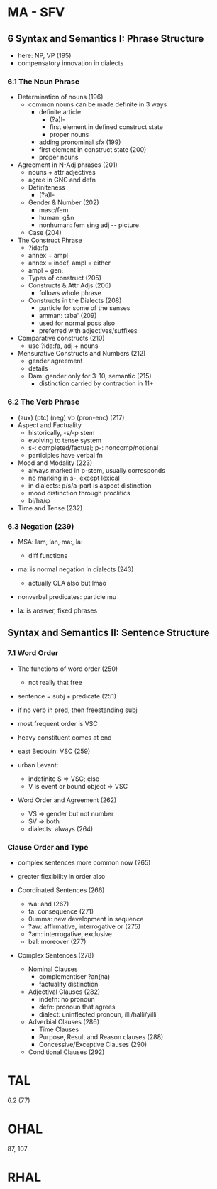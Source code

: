 # MA - SFV
## 6 Syntax and Semantics I: Phrase Structure
- here: NP, VP (195)
- compensatory innovation in dialects

### 6.1 The Noun Phrase
- Determination of nouns (196)
    - common nouns can be made definite in 3 ways
        - definite article
            - (?a)l-
            - first element in defined construct state
            - proper nouns
        - adding pronominal sfx (199)
        - first element in construct state (200)
        - proper nouns
- Agreement in N-Adj phrases (201)
    - nouns + attr adjectives
    - agree in GNC and defn
    - Definiteness
        - (?a)l-
    - Gender & Number (202)
        - masc/fem
        - human: g&n
        - nonhuman: fem sing adj -- picture
    - Case (204)
- The Construct Phrase
    - ?ida:fa
    - annex + ampl
    - annex = indef, ampl = either
    - ampl = gen.
    - Types of construct (205)
    - Constructs & Attr Adjs (206)
        - follows whole phrase
    - Constructs in the Dialects (208)
        - particle for some of the senses
        - amman: taba' (209)
        - used for normal poss also
        - preferred with adjectives/suffixes
- Comparative constructs (210)
    - use ?ida:fa, adj + nouns
- Mensurative Constructs and Numbers (212)
    - gender agreement
    - details
    - Dam: gender only for 3-10, semantic (215)
        - distinction carried by contraction in 11+

### 6.2 The Verb Phrase
- (aux) (ptc) (neg) vb (pron-enc) (217)
- Aspect and Factuality
    - historically, -s/-p stem
    - evolving to tense system
    - s-: completed/factual; p-: noncomp/notional
    - participles have verbal fn
- Mood and Modality (223)
    - always marked in p-stem, usually corresponds
    - no marking in s-, except lexical
    - in dialects: p/s/a-part is aspect distinction
    - mood distinction through proclitics
    - bi/ha/φ
- Time and Tense (232)

### 6.3 Negation (239)
- MSA: lam, lan, ma:, la:
    - diff functions

- ma: is normal negation in dialects (243)
    - actually CLA also but lmao
- nonverbal predicates: particle mu
- la: is answer, fixed phrases

## Syntax and Semantics II: Sentence Structure
### 7.1 Word Order
- The functions of word order (250)
    - not really that free
- sentence = subj + predicate (251)
- if no verb in pred, then freestanding subj
- most frequent order is VSC
- heavy constituent comes at end

- east Bedouin: VSC (259)
- urban Levant:
    - indefinite S => VSC; else
    - V is event or bound object => VSC

- Word Order and Agreement (262)
    - VS => gender but not number
    - SV => both
    - dialects: always (264)

### Clause Order and Type
- complex sentences more common now (265)
- greater flexibility in order also

- Coordinated Sentences (266)
    - wa: and (267)
    - fa: consequence (271)
    - θumma: new development in sequence
    - ?aw: affirmative, interrogative or (275)
    - ?am: interrogative, exclusive
    - bal: moreover (277)

- Complex Sentences (278)
    - Nominal Clauses
        - complementiser ?an(na)
        - factuality distinction
    - Adjectival Clauses (282)
        - indefn: no pronoun
        - defn: pronoun that agrees
        - dialect: uninflected pronoun, illi/halli/yilli
    - Adverbial Clauses (286)
        - Time Clauses
        - Purpose, Result and Reason clauses (288)
        - Concessive/Exceptive Clauses (290)
    - Conditional Clauses (292)

# TAL
6.2 (77)

# OHAL
87, 107

# RHAL